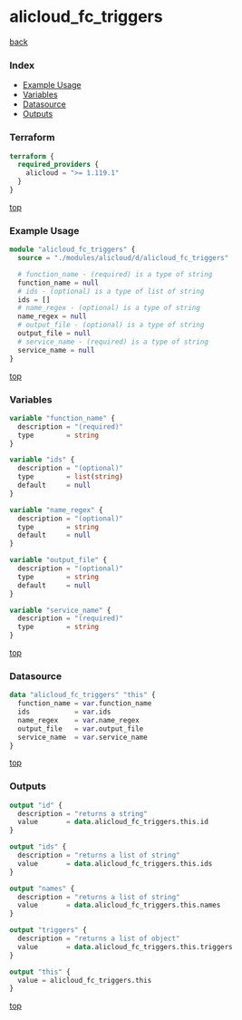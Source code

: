 # alicloud_fc_triggers

[back](../alicloud.md)

### Index

- [Example Usage](#example-usage)
- [Variables](#variables)
- [Datasource](#datasource)
- [Outputs](#outputs)

### Terraform

```terraform
terraform {
  required_providers {
    alicloud = ">= 1.119.1"
  }
}
```

[top](#index)

### Example Usage

```terraform
module "alicloud_fc_triggers" {
  source = "./modules/alicloud/d/alicloud_fc_triggers"

  # function_name - (required) is a type of string
  function_name = null
  # ids - (optional) is a type of list of string
  ids = []
  # name_regex - (optional) is a type of string
  name_regex = null
  # output_file - (optional) is a type of string
  output_file = null
  # service_name - (required) is a type of string
  service_name = null
}
```

[top](#index)

### Variables

```terraform
variable "function_name" {
  description = "(required)"
  type        = string
}

variable "ids" {
  description = "(optional)"
  type        = list(string)
  default     = null
}

variable "name_regex" {
  description = "(optional)"
  type        = string
  default     = null
}

variable "output_file" {
  description = "(optional)"
  type        = string
  default     = null
}

variable "service_name" {
  description = "(required)"
  type        = string
}
```

[top](#index)

### Datasource

```terraform
data "alicloud_fc_triggers" "this" {
  function_name = var.function_name
  ids           = var.ids
  name_regex    = var.name_regex
  output_file   = var.output_file
  service_name  = var.service_name
}
```

[top](#index)

### Outputs

```terraform
output "id" {
  description = "returns a string"
  value       = data.alicloud_fc_triggers.this.id
}

output "ids" {
  description = "returns a list of string"
  value       = data.alicloud_fc_triggers.this.ids
}

output "names" {
  description = "returns a list of string"
  value       = data.alicloud_fc_triggers.this.names
}

output "triggers" {
  description = "returns a list of object"
  value       = data.alicloud_fc_triggers.this.triggers
}

output "this" {
  value = alicloud_fc_triggers.this
}
```

[top](#index)